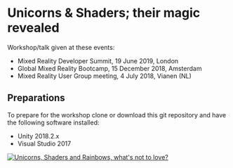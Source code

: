 # Unicorns & Shaders; their magic revealed

Workshop/talk given at these events:
  * Mixed Reality Developer Summit, 19 June 2019, London 
  * Global Mixed Reality Bootcamp, 15 December 2018, Amsterdam
  * Mixed Reality User Group meeting, 4 July 2018, Vianen (NL)

## Preparations

To prepare for the workshop clone or download this git repository 
and have the following software installed:
  * Unity 2018.2.x
  * Visual Studio 2017

[![Unicorns, Shaders and Rainbows, what's not to love?](https://i.imgur.com/JK0q363.jpg)](//www.youtube.com/watch?v=ODyaFl8fLt4 "Unicorns, Shaders and Rainbows, what's not to love?")


